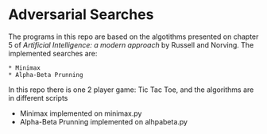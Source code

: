 # Adversarial Searches

The programs in this repo are based on the algotithms presented on chapter 5 of <i>Artificial Intelligence: a modern approach</i> by Russell and Norving.
The implemented searches are:

    * Minimax
    * Alpha-Beta Prunning

In this repo there is one 2 player game: Tic Tac Toe, and the algorithms are in different scripts

   * Minimax implemented on minimax.py
   * Alpha-Beta Prunning implemented on alhpabeta.py
